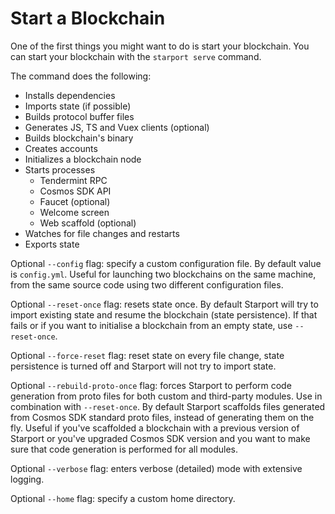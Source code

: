 # Start a Blockchain

One of the first things you might want to do is start your blockchain. You can start your blockchain with the `starport serve` command.

The command does the following:

* Installs dependencies
* Imports state (if possible)
* Builds protocol buffer files
* Generates JS, TS and Vuex clients (optional)
* Builds blockchain's binary
* Creates accounts
* Initializes a blockchain node
* Starts processes
  * Tendermint RPC
  * Cosmos SDK API
  * Faucet (optional)
  * Welcome screen
  * Web scaffold (optional)
* Watches for file changes and restarts
* Exports state

Optional `--config` flag: specify a custom configuration file. By default value is `config.yml`. Useful for launching two blockchains on the same machine, from the same source code using two different configuration files.

Optional `--reset-once` flag: resets state once. By default Starport will try to import existing state and resume the blockchain (state persistence). If that fails or if you want to initialise a blockchain from an empty state, use `--reset-once`.

Optional `--force-reset` flag: reset state on every file change, state persistence is turned off and Starport will not try to import state.

Optional `--rebuild-proto-once` flag: forces Starport to perform code generation from proto files for both custom and third-party modules. Use in combination with `--reset-once`. By default Starport scaffolds files generated from Cosmos SDK standard proto files, instead of generating them on the fly. Useful if you've scaffolded a blockchain with a previous version of Starport or you've upgraded Cosmos SDK version and you want to make sure that code generation is performed for all modules.

Optional `--verbose` flag: enters verbose (detailed) mode with extensive logging.

Optional `--home` flag: specify a custom home directory.